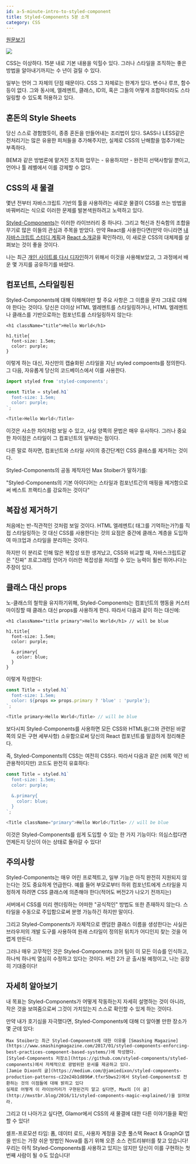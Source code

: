 ```yaml
---
id: a-5-minute-intro-to-styled-component
title: Styled-Components 5분 소개
category: CSS
---
```

[원문보기](https://medium.freecodecamp.com/a-5-minute-intro-to-styled-components-41f40eb7cd55#.y3q8dwmf5)

![](https://cdn-images-1.medium.com/max/1000/1*DIFji4ZmJa4_H3EpbG2XAw.png)

CSS는 이상하다. 15분 내로 기본 내용을 익힐수 있다. 그러나 스타일을 조직하는 좋은 방법을 알아내기까지는 수 년이 걸릴 수 있다.

일부는 언어 그 자체의 단점 때문이다. CSS 그 자체로는 한계가 있다. 변수나 루프, 함수 등이 없다. 그와 동시에, 엘레멘트, 클래스, ID의, 혹은 그들의 어떻게 조합하더라도 스타일링할 수 있도록 허용하고 있다.

## 혼돈의 Style Sheets
당신 스스로 경험했듯이, 종종 혼돈을 만들어내는 조리법이 있다. SASS나 LESS같은 전처리기는 많은 유용한 피처들을 추가해주지만, 실제로 CSS의 난해함을 멈추기에는 부족하다.

BEM과 같은 방법론에 맡겨진 조직화 업무는 - 유용하지만 - 완전히 선택사항일 뿐이고, 언어나 툴 레벨에서 이를 강제할 수 없다.

## CSS의 새 물결
몇년 전부터 자바스크립트 기반의 툴을 사용하려는 새로운 물결이 CSS를 쓰는 방법을 바꿔버리는 식으로 이러한 문제를 발본색원하려고 노력하고 있다.

[Styled-Components](https://github.com/styled-components/styled-components)는 이러한 라이브러리 중 하나다. 그리고 혁신과 친숙함의 조합을 무기로 많은 이들의 관심과 주목을 받았다. 만약 React를 사용한다면(만약 아니라면 [내 자바스크립트 스터디 계획](https://medium.freecodecamp.com/a-study-plan-to-cure-javascript-fatigue-8ad3a54f2eb1)과 [React 소개글](https://medium.freecodecamp.com/the-5-things-you-need-to-know-to-understand-react-a1dbd5d114a3)을 확인하라), 이 새로운 CSS의 대체제를 살펴보는 것이 좋을 것이다.

나는 최근 [개인 사이트를 다시 디자인](http://sachagreif.com/)하기 위해서 이것을 사용해보았고, 그 과정에서 배운 몇 가지를 공유하기를 바랐다.

## 컴포넌트, 스타일링된

Styled-Components에 대해 이해해야만 할 주요 사항은 그 이름을 문자 그대로 대해야 한다는 것이다. 당신은 더이상 HTML 엘레멘트를 스타일링하거나, HTML 엘레멘트나 클래스를 기반으로하는 컴포넌트를 스타일링하지 않는다:

```
<h1 className="title">Hello World</h1>

h1.title{
  font-size: 1.5em;
  color: purple;
}
```

이렇게 하는 대신, 자신만의 캡슐화된 스타일을 지닌 styled compoents를 정의한다. 그 다음, 자유롭게 당신의 코드베이스에서 이를 사용한다.

```js
import styled from 'styled-components';

const Title = styled.h1`
  font-size: 1.5em;
  color: purple;
`;

<Title>Hello World</Title>
```

이것은 사소한 차이처럼 보일 수 있고, 사실 양쪽의 문법은 매우 유사하다. 그러나 중요한 차이점은 스타일이 그 컴포넌트의 일부라는 점이다.

다른 말로 하자면, 컴포넌트와 스타일 사이의 중간단계인 CSS 클래스를 제거하는 것이다.

Styled-Components의 공동 제작자인 Max Stoiber가 말하기를:

"Styled-Components의 기본 아이디어는 스타일과 컴포넌트간의 매핑을 제거함으로써 베스트 프랙티스를 강요하는 것이다"

## 복잡성 제거하기

처음에는 반-직관적인 것처럼 보일 것이다. HTML 엘레멘트(<font> 태그를 기억하는가?)를 직접 스타일링하는 것 대신 CSS를 사용한다는 것의 요점은 중간에 클래스 계층을 도입하여 마크업과 스타일을 분리하는 것이다.

하지만 이 분리로 인해 많은 복잡성 또한 생겨났고, CSS와 비교할 때, 자바스크립트같은 "진짜" 프로그래밍 언어가 이러한 복잡성을 처리할 수 있는 능력이 훨씬 뛰어나다는 주장이 있다.

## 클래스 대신 props

노-클래스의 철학을 유지하기위해, Styled-Components는 컴포넌트의 행동을 커스터마이징할 때 클래스 대신 props를 사용하게 한다. 따라서 다음과 같이 하는 대신에:

```
<h1 className="title primary">Hello World</h1> // will be blue

h1.title{
  font-size: 1.5em;
  color: purple;

  &.primary{
    color: blue;
  }
}
```

이렇게 작성한다:

```js
const Title = styled.h1`
  font-size: 1.5em;
  color: ${props => props.primary ? 'blue' : 'purple'};
`;

<Title primary>Hello World</Title> // will be blue
```

보다시피 Styled-Components를 사용하면 모든 CSS와 HTML을(그와 관련된 바깥쪽의 모든 구현 세부사항) 소유함으로써 당신의 React 컴포넌트를 말끔하게 정리해준다.

즉, Styled-Components의 CSS는 여전히 CSS다. 따라서 다음과 같은 (비록 약간 비관용적이지만) 코드도 완전히 유효하다:

```js
const Title = styled.h1`
  font-size: 1.5em;
  color: purple;

  &.primary{
    color: blue;
  }
`;

<Title className="primary">Hello World</Title> // will be blue
```

이것은 Styled-Components를 쉽게 도입할 수 있는 한 가지 기능이다: 의심스럽다면 언제든지 당신이 아는 상태로 돌아갈 수 있다!

## 주의사항

Styled-Components는 매우 어린 프로젝트고, 일부 기능은 아직 완전히 지원되지 않는다는 것도 중요하게 언급한다. 예를 들어 부모로부터 하위 컴포넌트에게 스타일을 지정하게 하려면 CSS 클래스에 의존해야 한다(적어도 버전2가 나오기 전까지는)

서버에서 CSS를 미리 렌더링하는 어떠한 "공식적인" 방법도 또한 존재하지 않는다. 스타일을 수동으로 주입함으로써 분명 가능하긴 하지만 말이다.

그리고 Styled-Components가 자체적으로 랜덤한 클래스 이름을 생성한다는 사실은 브라우저의 개발 도구를 사용하여 원래 스타일이 정의된 위치가 어디인지 찾는 것을 어렵게 만든다.

그러나 매우 고무적인 것은 Styled-Components 코어 팀이 이 모든 이슈를 인식하고, 하나씩 하나씩 열심히 수정하고 있다는 것이다. 버전 2가 곧 출시될 예정이고, 나는 굉장히 기대중이다!

## 자세히 알아보기

내 목표는 Styled-Components가 어떻게 작동하는지 자세히 설명하는 것이 아니라, 작은 것을 보여줌으로써 그것이 가치있는지 스스로 확인할 수 있게 하는 것이다.

만약 내가 호기심을 자극했다면, Styled-Components에 대해 더 알아볼 만한 장소가 몇 군데 있다:

    Max Stoiber는 최근 Styled-Components에 대한 이유를 [Smashing Magazine](https://www.smashingmagazine.com/2017/01/styled-components-enforcing-best-practices-component-based-systems/)에 작성했다.
    [Styled-Components 저장소](https://github.com/styled-components/styled-components)에서 자체적으로 광범위한 문서를 제공하고 있다.
    [Jamie Dixon의 글](https://medium.com/@jamiedixon/styled-components-production-patterns-c22e24b1d896#.tfxr5bws2)에서 Styled-Components로 전환하는 것의 이점들에 대해 밝히고 있다
    실제로 어떻게 이 라이브러리가 구현된건지 알고 싶다면, Max의 [이 글](http://mxstbr.blog/2016/11/styled-components-magic-explained/)을 읽어보라.

그리고 더 나아가고 싶다면, Glamor에서 CSS의 새 물결에 대한 다른 이야기들을 확인할 수 있다!

셀프-프로모션 타임: 폼, 데이터 로드, 사용자 계정을 갖춘 풀스택 React & GraphQl 앱을 만드는 가장 쉬운 방법인 Nova를 돕기 위해 오픈 소스 컨트리뷰터를 찾고 있습니다! 우리는 아직 Styled-Components를 사용하고 있지는 않지만 당신이 이를 구현하는 첫 번째 사람이 될 수도 있습니다!
